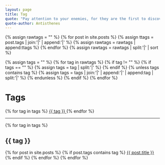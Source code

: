 ```yaml
---
layout: page
title: Tag
quote: "Pay attention to your enemies, for they are the first to discover your mistakes."
quote-author: Antisthenes
---
```


{% assign rawtags = "" %}
{% for post in site.posts %}
	{% assign ttags = post.tags | join:'|' | append:'|' %}
	{% assign rawtags = rawtags | append:ttags %}
{% endfor %}
{% assign rawtags = rawtags | split:'|' | sort %}

{% assign tags = "" %}
{% for tag in rawtags %}
	{% if tag != "" %}
		{% if tags == "" %}
			{% assign tags = tag | split:'|' %}
		{% endif %}
		{% unless tags contains tag %}
			{% assign tags = tags | join:'|' | append:'|' | append:tag | split:'|' %}
		{% endunless %}
	{% endif %}
{% endfor %}

<h1>Tags</h1>
<div class="tag-list">
{% for tag in tags %}
	<a class="btn-tag" href="#{{ tag | slugify }}"> <i class="fa fa-fw fa-tag"></i>{{ tag }} </a>
{% endfor %}
</div>
<hr/>
<div class="posts-in-tags">
{% for tag in tags %}
	<h2 id="{{ tag | slugify }}" >{{ tag }}</h2>
	 {% for post in site.posts %}
		 {% if post.tags contains tag %}
		 	<a href="{{ post.url }}">{{ post.title }}</a><br/>
		 {% endif %}
	 {% endfor %}
{% endfor %}
</div>
